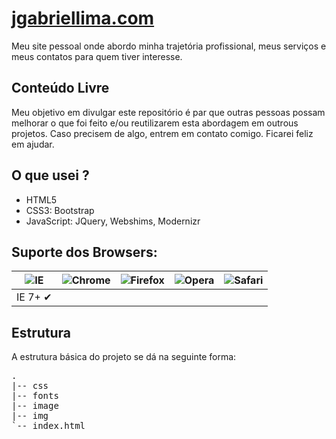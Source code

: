 # [jgabriellima.com](http://jgabriellima.com)

Meu site pessoal onde abordo minha trajetória profissional, meus serviços e meus contatos para quem tiver interesse.

## Conteúdo Livre

Meu objetivo em divulgar este repositório é par que outras pessoas possam melhorar o que foi feito e/ou reutilizarem esta abordagem em outrous projetos.
Caso precisem de algo, entrem em contato comigo. Ficarei feliz em ajudar.

## O que usei ?

- HTML5
- CSS3: Bootstrap
- JavaScript: JQuery, Webshims, Modernizr


## Suporte dos Browsers:

![IE](https://raw.github.com/alrra/browser-logos/master/internet-explorer/internet-explorer_48x48.png) | ![Chrome](https://raw.github.com/alrra/browser-logos/master/chrome/chrome_48x48.png) | ![Firefox](https://raw.github.com/alrra/browser-logos/master/firefox/firefox_48x48.png) | ![Opera](https://raw.github.com/alrra/browser-logos/master/opera/opera_48x48.png) | ![Safari](https://raw.github.com/alrra/browser-logos/master/safari/safari_48x48.png)
--- | --- | --- | --- | --- |
IE 7+ ✔ |   |  |  |  |

## Estrutura

A estrutura básica do projeto se dá na seguinte forma:

<pre>
.
|-- css
|-- fonts
|-- image
|-- img
`-- index.html
</pre>


